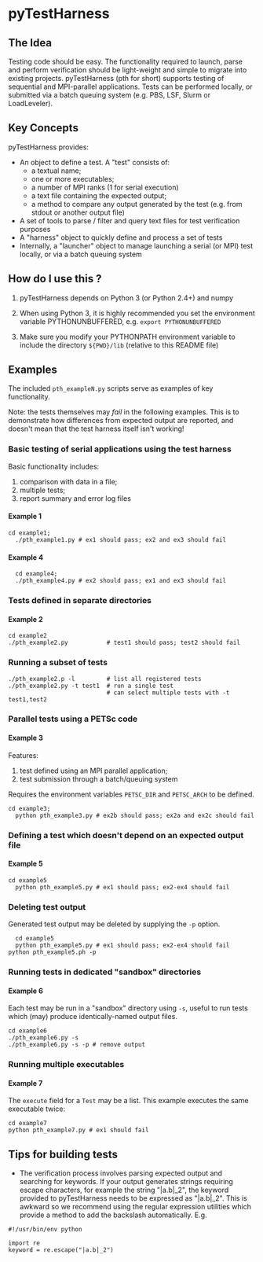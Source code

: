 # pyTestHarness
## The Idea

Testing code should be easy. The functionality required to launch, parse and perform verification should be light-weight and simple to migrate into existing projects. pyTestHarness (pth for short) supports testing of sequential and MPI-parallel applications. Tests can be performed locally, or submitted via a batch queuing system (e.g. PBS, LSF, Slurm or LoadLeveler).

## Key Concepts

pyTestHarness provides:

* An object to define a test. A "test" consists of:
    * a textual name;
    * one or more executables;
    * a number of MPI ranks (1 for serial execution)
    * a text file containing the expected output;
    * a method to compare any output generated by the test (e.g. from stdout or another output file)
* A set of tools to parse / filter and query text files for test verification purposes
* A "harness" object to quickly define and process a set of tests
* Internally, a "launcher" object to manage launching a serial (or MPI) test locally, or via a batch queuing system

## How do I use this ?

1. pyTestHarness depends on Python 3 (or Python 2.4+) and numpy

2. When using Python 3, it is highly recommended you set the environment variable PYTHONUNBUFFERED, e.g.
```export PYTHONUNBUFFERED```

3. Make sure you modify your PYTHONPATH environment variable to include the directory ```${PWD}/lib``` (relative to this README file)

## Examples

The included `pth_exampleN.py` scripts serve as examples of key functionality.

Note: the tests themselves may _fail_ in the following examples. This is to
demonstrate how differences from expected output are reported, and doesn't mean
that the test harness itself isn't working!

### Basic testing of serial applications using the test harness ###

Basic functionality includes:

1. comparison with data in a file;
2. multiple tests;
3. report summary and error log files


#### Example 1

    cd example1;
	  ./pth_example1.py # ex1 should pass; ex2 and ex3 should fail

#### Example 4

	  cd example4;
	  ./pth_example4.py # ex2 should pass; ex1 and ex3 should fail

### Tests defined in separate directories
#### Example 2

    cd example2
    ./pth_example2.py           # test1 should pass; test2 should fail

### Running a subset of tests

    ./pth_example2.p -l         # list all registered tests
    ./pth_example2.py -t test1  # run a single test
                                # can select multiple tests with -t test1,test2

### Parallel tests using a PETSc code

#### Example 3
Features:

1. test defined using an MPI parallel application;
2. test submission through a batch/queuing system

Requires the environment variables ```PETSC_DIR``` and ```PETSC_ARCH``` to be defined.

    cd example3;
	  python pth_example3.py # ex2b should pass; ex2a and ex2c should fail

### Defining a test which doesn't depend on an expected output file
#### Example 5

    cd example5
	  python pth_example5.py # ex1 should pass; ex2-ex4 should fail

### Deleting test output
Generated test output may be deleted by supplying the `-p` option.

	  cd example5
	  python pth_example5.py # ex1 should pass; ex2-ex4 should fail
    python pth_example5.ph -p

### Running tests in dedicated "sandbox" directories
#### Example 6
Each test may be run in a "sandbox" directory using `-s`, useful to run tests which (may) produce identically-named output files.

    cd example6
    ./pth_example6.py -s
    ./pth_example6.py -s -p # remove output

### Running multiple executables
#### Example 7
The `execute` field for a `Test` may be a list.
This example executes the same executable twice:

    cd example7
    python pth_example7.py # ex1 should fail

## Tips for building tests

* The verification process involves parsing expected output and searching for keywords. If your output generates strings requiring escape characters, for example the string "|a.b|_2", the keyword provided to pyTestHarness needs to be expressed as "\|a.b\|\_2". This is awkward so we recommend using the regular expression utilities which provide a method to add the backslash automatically. E.g.
```
#!/usr/bin/env python

import re
keyword = re.escape("|a.b|_2")
```
